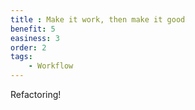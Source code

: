 ```yaml
---
title : Make it work, then make it good
benefit: 5
easiness: 3
order: 2
tags:
    - Workflow
---
```


Refactoring!